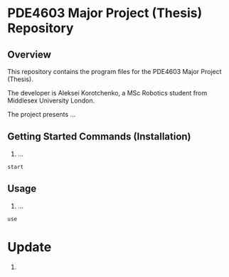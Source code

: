 # PDE4603 Major Project (Thesis) Repository
## Overview
This repository contains the program files for the PDE4603 Major Project (Thesis).

The developer is Aleksei Korotchenko, a MSc Robotics student from Middlesex University London.

The project presents ...

## Getting Started Commands (Installation)
1. ...
```
start
```
## Usage
1. ...
```
use
```
# Update
1.
